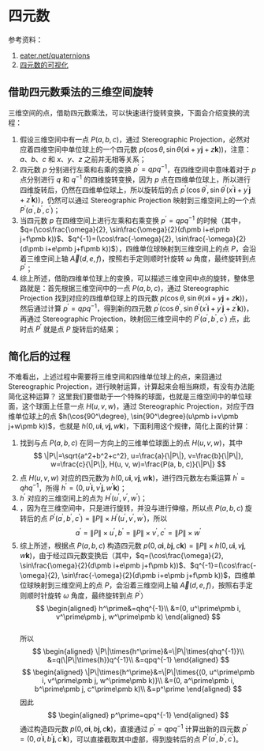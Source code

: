 # 四元数

参考资料：
1. [eater.net/quaternions](https://eater.net/quaternions/)
2. [四元数的可视化](https://www.bilibili.com/video/BV1SW411y7W1)
## 借助四元数乘法的三维空间旋转

三维空间的点，借助四元数乘法，可以快速进行旋转变换，下面会介绍变换的流程：
1. 假设三维空间中有一点 $P(a, b, c)$，通过 Stereographic Projection，必然对应着四维空间中单位球上的一个四元数 $p(\cos\theta, \sin\theta(x\pmb i+y\pmb j+z\pmb k))$，注意：$a、b、c$ 和 $x、y、z$ 之前并无相等关系；
2. 四元数 $p$ 分别进行左乘和右乘的变换 $p^\prime=qpq^{-1}$，在四维空间中意味着对于 $p$ 点分别进行 $q$ 和 $q^{-1}$ 的四维旋转变换，因为 $p$ 点在四维单位球上，所以进行四维旋转后，仍然在四维单位球上，所以旋转后的点 $p^\prime(\cos\theta^\prime, \sin\theta^\prime(x^\prime\pmb i+y^\prime\pmb j+z^\prime\pmb k))$，仍然可以通过 Stereographic Projection 映射到三维空间上的一个点 $P^\prime(a^\prime, b^\prime, c^\prime)$；
3. 当四元数 $p$ 在四维空间上进行左乘和右乘变换 $p^\prime=qpq^{-1}$ 的时候（其中，$q=(\cos\frac{\omega}{2}, \sin\frac{\omega}{2}(d\pmb i+e\pmb j+f\pmb k))$、$q^{-1}=(\cos\frac{-\omega}{2}, \sin\frac{-\omega}{2}(d\pmb i+e\pmb j+f\pmb k))$），四维单位球映射到三维空间上的点 $P$，会沿着三维空间上轴 $\vec{A}(d, e, f)$，按照右手定则顺时针旋转 $\omega$ 角度，最终旋转到点 $P^\prime$；
4. 综上所述，借助四维单位球上的变换，可以描述三维空间中点的旋转，整体思路就是：首先根据三维空间中的一点 $P(a, b, c)$，通过 Stereographic Projection 找到对应的四维单位球上的四元数 $p(\cos\theta, \sin\theta(x\pmb i+y\pmb j+z\pmb k))$，然后通过计算 $p^\prime=qpq^{-1}$，得到新的四元数 $p^\prime(\cos\theta^\prime, \sin\theta^\prime(x^\prime\pmb i+y^\prime\pmb j+z^\prime\pmb k))$，再通过 Stereographic Projection，映射回三维空间中的 $P^\prime(a^\prime, b^\prime, c^\prime)$ 点，此时点 $P^\prime$ 就是点 $P$ 旋转后的结果；

## 简化后的过程
不难看出，上述过程中需要将三维空间和四维单位球上的点，来回通过 Stereographic Projection，进行映射运算，计算起来会相当麻烦，有没有办法能简化这种运算？
这里我们要借助于一个特殊的球面，也就是三维空间中的单位球面，这个球面上任意一点 $H(u, v, w)$，通过 Stereographic Projection，对应于四维单位球上的点 $h(\cos{90^\degree}, \sin{90^\degree}(u\pmb i+v\pmb j+w\pmb k))$，也就是 $h(0, u\pmb i, v\pmb j, w\pmb k)$，下面利用这个规律，简化上面的计算：
1. 找到与点 $P(a, b, c)$ 在同一方向上的三维单位球面上的点 $H(u, v, w)$，其中
$$
\|P\|=\sqrt{a^2+b^2+c^2},
u=\frac{a}{\|P\|},
v=\frac{b}{\|P\|},
w=\frac{c}{\|P\|},
H(u, v, w)=\frac{P(a, b, c)}{\|P\|}
$$
2. 点 $H(u, v, w)$ 对应的四元数为 $h(0, u\pmb i, v\pmb j, w\pmb k)$，进行四元数左右乘运算 $h^\prime=qhq^{-1}$，所得 $h^\prime=(0, u^\prime\pmb i, v^\prime\pmb j, w^\prime\pmb k)$；
3. $h^\prime$ 对应的三维空间上的点为 $H^\prime(u^\prime, v^\prime, w^\prime)$；
4. ，因为在三维空间中，只是进行旋转，并没与进行伸缩，所以点 $P(a, b, c)$ 旋转后的点 $P^\prime(a^\prime, b^\prime, c^\prime)=\|P\|\times{H^\prime(u^\prime, v^\prime, w^\prime)}$，所以
$$
a^\prime=\|P\|\times{u^\prime},
b^\prime=\|P\|\times{v^\prime},
c^\prime=\|P\|\times{w^\prime}
$$
5. 综上所述，根据点 $P(a, b, c)$ 构造四元数 $p(0, a\pmb i, b\pmb j, c\pmb k)=\|P\|\times{h(0, u\pmb i, v\pmb j, w\pmb k)}$，由于经过四元数变换后（其中，$q=(\cos\frac{\omega}{2}, \sin\frac{\omega}{2}(d\pmb i+e\pmb j+f\pmb k))$、$q^{-1}=(\cos\frac{-\omega}{2}, \sin\frac{-\omega}{2}(d\pmb i+e\pmb j+f\pmb k))$，四维单位球映射到三维空间上的点 $P$，会沿着三维空间上轴 $\vec{A}(d, e, f)$，按照右手定则顺时针旋转 $\omega$ 角度，最终旋转到点 $P^\prime$）
    $$  
    \begin{aligned}
    h^\prime&=qhq^{-1}\\
    &=(0, u^\prime\pmb i, v^\prime\pmb j, w^\prime\pmb k)
    \end{aligned}
    $$  
    所以
    $$
    \begin{aligned}
    \|P\|\times{h^\prime}&=\|P\|\times{qhq^{-1}}\\
    &=q(\|P\|\times{h})q^{-1}\\
    &=qpq^{-1}
    \end{aligned}
    $$
    $$
    \begin{aligned}
    \|P\|\times{h^\prime}&=\|P\|\times{(0, u^\prime\pmb i, v^\prime\pmb j, w^\prime\pmb k)}\\
    &=(0, a^\prime\pmb i, b^\prime\pmb j, c^\prime\pmb k)\\
    &=p^\prime
    \end{aligned}
    $$
    因此
    $$
    \begin{aligned}
    p^\prime=qpq^{-1}
    \end{aligned}
    $$
    通过构造四元数 $p(0, a\pmb i, b\pmb j, c\pmb k)$，直接通过 $p^\prime=qpq^{-1}$ 计算出新的四元数 $p^\prime=(0, a^\prime\pmb i, b^\prime\pmb j, c^\prime\pmb k)$，可以直接截取其中虚部，得到旋转后的点 $P^\prime(a^\prime, b^\prime, c^\prime)$。
